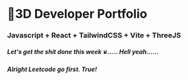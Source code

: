 # 🚀3D Developer Portfolio

### Javascript + React + TailwindCSS + Vite + ThreeJS
##### Let's get the shit done this week 💀...... Hell yeah......
##### Alright Leetcode go first. True!
